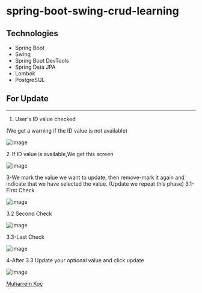 # spring-boot-swing-crud-learning




## Technologies

- Spring Boot
- Swing
- Spring Boot DevTools
- Spring Data JPA
- Lombok
- PostgreSQL

## For Update
---
1. User's ID value checked

(We get a warning if the ID value is not available)

![image](https://user-images.githubusercontent.com/80245013/187631609-8e17bc18-99e5-464b-9d7d-dee4f698229a.png)

2-If ID value is available,We get this screen

![image](https://user-images.githubusercontent.com/80245013/187631643-68ea599a-8d38-415a-8380-cc305cd25ed1.png)

3-We mark the value we want to update, then remove-mark it again and indicate that we have selected the value.
(Update we repeat this phase)
3.1-First Check

![image](https://user-images.githubusercontent.com/80245013/187631672-1dc1c9b7-2d3e-449e-a42f-3f8a136b1aa1.png)

3.2 Second Check

![image](https://user-images.githubusercontent.com/80245013/187631702-a0c1c4a5-740e-44d6-b248-31f79aa017e9.png)

3.3-Last Check

![image](https://user-images.githubusercontent.com/80245013/187631735-ddf52c99-0393-40f0-8897-15b8c61bc22a.png)

4-After 3.3 Update your optional value and click update

![image](https://user-images.githubusercontent.com/80245013/187631774-b6bcbf3f-55fa-4350-8683-785bc211cbf5.png)




[Muharrem Koç](https://github.com/muharremkoc)
